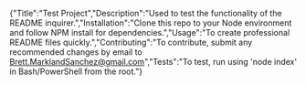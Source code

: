 {"Title":"Test Project","Description":"Used to test the functionality of the README inquirer.","Installation":"Clone this repo to your Node environment and follow NPM install for dependencies.","Usage":"To create professional README files quickly.","Contributing":"To contribute, submit any recommended changes by email to Brett.MarklandSanchez@gmail.com","Tests":"To test, run using 'node index' in Bash/PowerShell from the root."}